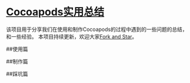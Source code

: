 # [Cocoapods实用总结](https://github.com/zColdWater/CocoapodsStudyNotes)

该项目用于分享我们在使用和制作Cocoapods的过程中遇到的一些问题的总结，和一些经验。
本项目持续更新，欢迎大家[Fork and Star](https://github.com/zColdWater/CocoapodsStudyNotes)。   


##使用篇

##制作篇

##踩坑篇